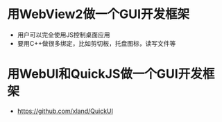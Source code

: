 # 用WebView2做一个GUI开发框架
- 用户可以完全使用JS控制桌面应用
- 要用C++做很多绑定，比如剪切板，托盘图标，读写文件等

# 用WebUI和QuickJS做一个GUI开发框架
- https://github.com/xland/QuickUI